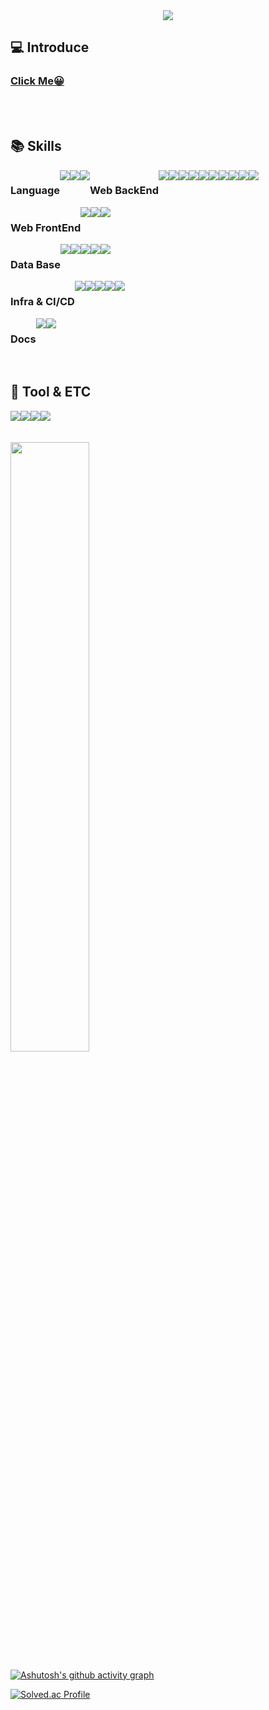 <div align= "center">
    <img src="https://capsule-render.vercel.app/api?type=waving&color=0:67d22d,100:445f44&height=180&text=Hi%20I'm%20BackEnd%20Developer&animation=fadeIn&fontColor=ffffff&fontSize=60" />
</div>
    


## 💻 Introduce
<h3>
    <a href="https://smhdev.notion.site/DevSeongMin-c3753efed06c4a8eb6c0d6c571680849?pvs=74" target="_blank">
        Click Me😀
    </a>
</h3>

<br>
<br>

## 📚 Skills
<div style="display: flex;">

  <div style="display: flex;">
  <h3>Language</h3>

  <img src="https://img.shields.io/badge/java-007396?style=for-the-badge&logo=java&logoColor=white">
  <img src="https://img.shields.io/badge/python-3776AB?style=for-the-badge&logo=python&logoColor=white">
  <img src="https://img.shields.io/badge/javascript-F7DF1E?style=for-the-badge&logo=javascript&logoColor=black">
  </div>

<div style="display: flex;">
  <h3>Web BackEnd</h3>
  <img src="https://img.shields.io/badge/spring-6DB33F?style=for-the-badge&logo=spring&logoColor=white">
  <img src="https://img.shields.io/badge/fastapi-02569B?style=for-the-badge&logo=fastapi&logoColor=white">
  <img src="https://img.shields.io/badge/springboot-6DB33F?style=for-the-badge&logo=springboot&logoColor=white">
  <img src="https://img.shields.io/badge/mockito-339933?style=for-the-badge&logo=mockito&logoColor=white">
  <img src="https://img.shields.io/badge/firebase-FFCA28?style=for-the-badge&logo=firebase&logoColor=white">
  <br>
  <img src="https://img.shields.io/badge/jpa-A86454?style=for-the-badge&logo=jpa&logoColor=white">
  <img src="https://img.shields.io/badge/querydsl-A86454?style=for-the-badge&logo=querydsl&logoColor=white">
  <img src="https://img.shields.io/badge/mybatis-010101?style=for-the-badge&logo=mybatis&logoColor=white">
  <img src="https://img.shields.io/badge/Amazon%20S3-569A31?style=for-the-badge&logo=Amazon%20S3&logoColor=white">
  <img src="https://img.shields.io/badge/RabbitMQ-FF6600?style=for-the-badge&logo=RabbitMQ&logoColor=white">
  

  </div>
</div>

<div style="display: flex;">
  <h3>Web FrontEnd</h3>
  <img src="https://img.shields.io/badge/html5-E34F26?style=for-the-badge&logo=html5&logoColor=white">
  <img src="https://img.shields.io/badge/css-1572B6?style=for-the-badge&logo=css3&logoColor=white">
  <img src="https://img.shields.io/badge/vue.js-4FC08D?style=for-the-badge&logo=vue.js&logoColor=white">
  </div>
</div>


<div style="display: flex;">
  <h3>Data Base</h3>

  <img src="https://img.shields.io/badge/mysql-4479A1?style=for-the-badge&logo=mysql&logoColor=white">
  <img src="https://img.shields.io/badge/postgresql-61DAFB?style=for-the-badge&logo=postgresql&logoColor=black">
  <img src="https://img.shields.io/badge/mariaDB-003545?style=for-the-badge&logo=mariaDB&logoColor=white"> 
  <img src="https://img.shields.io/badge/redis-DD0031?style=for-the-badge&logo=redis&logoColor=white">
  <img src="https://img.shields.io/badge/mongoDB-47A248?style=for-the-badge&logo=MongoDB&logoColor=white">
</div>

<div style="display: flex;">
  <h3>Infra & CI/CD</h3>
  
  <img src="https://img.shields.io/badge/jenkins-F80000?style=for-the-badge&logo=jenkins&logoColor=white">
  <img src="https://img.shields.io/badge/docker-00599C?style=for-the-badge&logo=docker&logoColor=white">
  <img src="https://img.shields.io/badge/nginx-47A248?style=for-the-badge&logo=nginx&logoColor=white">
<img src="https://img.shields.io/badge/amazonaws-232F3E?style=for-the-badge&logo=amazonaws&logoColor=white">

  <img src="https://img.shields.io/badge/Amazon%20EC2-FF9900?style=for-the-badge&logo=Amazon%20EC2&logoColor=white">

  
</div>


<div style="display: flex;">
  <h3>Docs</h3>
  
  <img src="https://img.shields.io/badge/restdocs-339933?style=for-the-badge&logo=restdocs&logoColor=white">
  <img src="https://img.shields.io/badge/swagger-0769AD?style=for-the-badge&logo=swagger&logoColor=white">
  
</div>

<br>

## 🔧 Tool & ETC

<div style="display: flex;">
    
<img src="https://img.shields.io/badge/github-181717?style=for-the-badge&logo=github&logoColor=white">
<img src="https://img.shields.io/badge/git-F05032?style=for-the-badge&logo=git&logoColor=white">
<img src="https://img.shields.io/badge/jira-4053D6?style=for-the-badge&logo=jira&logoColor=white">
<img src="https://img.shields.io/badge/pytorch-F05032?style=for-the-badge&logo=pytorch&logoColor=white">

</div>


<br>

<br>

<img src="https://github-readme-stats.vercel.app/api?username=DevSeongmin&show_icons=true&theme=transparent" style="width: 50%;" />    

<a href="https://github.com/devSeongMin/">[![Ashutosh's github activity graph](https://github-readme-activity-graph.vercel.app/graph?username=devSeongMin&theme=react-dark)](https://github.com/ashutosh00710/github-readme-activity-graph)</a>



[![Solved.ac Profile](http://mazassumnida.wtf/api/v2/generate_badge?boj=qq221qq)](https://solved.ac/qq221qq/)

